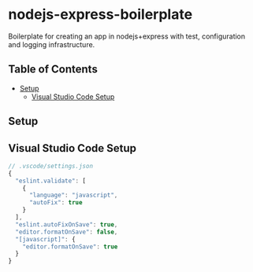 # nodejs-express-boilerplate
Boilerplate for creating an app in nodejs+express with test, configuration and logging infrastructure.

## Table of Contents
- [Setup](#setup)
  - [Visual Studio Code Setup](#visual-studio-code-setup)

## Setup
## Visual Studio Code Setup
```javascript
// .vscode/settings.json
{
  "eslint.validate": [
    {
      "language": "javascript",
      "autoFix": true
    }
  ],
  "eslint.autoFixOnSave": true,
  "editor.formatOnSave": false,
  "[javascript]": {
    "editor.formatOnSave": true
  }
}
```